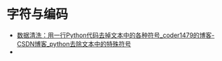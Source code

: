 # 字符与编码

- [数据清洗：用一行Python代码去掉文本中的各种符号_coder1479的博客-CSDN博客_python去除文本中的特殊符号](https://blog.csdn.net/m0_48742971/article/details/123117893)
- 